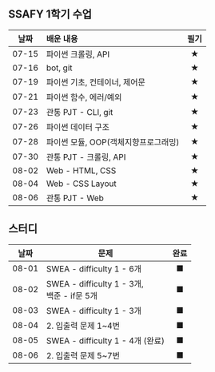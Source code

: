 ## SSAFY 1학기 수업


| 날짜  | 배운 내용                            | 필기 |
| :---: | :----------------------------------- | :--: |
| 07-15 | 파이썬 크롤링, API                   |  ★   |
| 07-16 | bot, git                             |  ★   |
| 07-19 | 파이썬 기초, 컨테이너, 제어문        |  ★   |
| 07-21 | 파이썬 함수, 에러/예외               |  ★   |
| 07-23 | 관통 PJT - CLI, git                  |  ★   |
| 07-26 | 파이썬 데이터 구조                   |  ★   |
| 07-28 | 파이썬 모듈, OOP(객체지향프로그래밍) |  ★   |
| 07-30 | 관통 PJT - 크롤링, API               |  ★   |
| 08-02 | Web - HTML, CSS                      |  ★   |
| 08-04 | Web - CSS Layout                     |  ★   |
| 08-06 | 관통 PJT - Web                       |  ★   |



## 스터디

| 날짜  | 문제                                             | 완료 |
| :---: | ------------------------------------------------ | :--: |
| 08-01 | SWEA - difficulty 1 - 6개                        |  ■   |
| 08-02 | SWEA - difficulty 1 - 3개, <br />백준 - if문 5개 |  ■   |
| 08-03 | SWEA - difficulty 1 - 3개                        |  ■   |
| 08-04 | 2. 입출력 문제 1~4번                             |  ■   |
| 08-05 | SWEA - difficulty 1 - 4개 (완료)                 |  ■   |
| 08-06 | 2. 입출력 문제 5~7번                             |  ■   |



